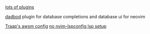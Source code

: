 [lots of plugins](https://github.com/rockerBOO/awesome-neovim)

[dadbod](https://github.com/kristijanhusak/vim-dadbod-ui)
plugin for database completions and database ui for neovim

[Traap's awsm config](https://github.com/Traap/nvim)
[no nvim-lspconfig lsp setup](https://github.com/jdhao/nvim-config/blob/main/lua/config/lsp.lua#L177-L179)

